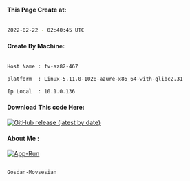
   
#### This Page Create at:

```bash

2022-02-22 - 02:40:45 UTC

```

#### Create By Machine:

```bash

Host Name : fv-az82-467

platform  : Linux-5.11.0-1028-azure-x86_64-with-glibc2.31

Ip Local  : 10.1.0.136

```
#### Download This code Here:

[![GitHub release (latest by date)](https://img.shields.io/github/v/release/Gosdan-Movsesian/Gosdan?style=for-the-badge&label=Download)](https://github.com/Gosdan-Movsesian/Gosdan/releases) 

</p> 

#### About Me :

[![App-Run](https://github.com/Gosdan-Movsesian/Gosdan/actions/workflows/App-Run.yml/badge.svg)](https://github.com/Gosdan-Movsesian/Gosdan/actions/workflows/App-Run.yml)

```bash

Gosdan-Movsesian

```

